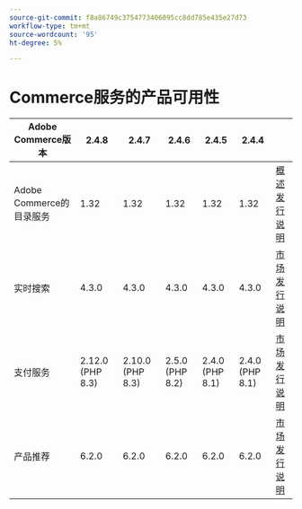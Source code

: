 ```yaml
---
source-git-commit: f8a86749c3754773406095cc8dd785e435e27d73
workflow-type: tm+mt
source-wordcount: '95'
ht-degree: 5%

---
```

# Commerce服务的产品可用性


<table style="table-layout:auto">
  <thead>
    <tr>
      <th>Adobe Commerce版本</th>
      <th>2.4.8</th>
      <th>2.4.7</th>
      <th>2.4.6</th>
      <th>2.4.5</th>
      <th>2.4.4</th>
      <th></th>
    </tr>
  </thead>
  <tbody>
      <tr>
          <td>Adobe Commerce的目录服务</td>
          <td>1.32</td>
          <td>1.32</td>
          <td>1.32</td>
          <td>1.32</td>
          <td>1.32</td>
          <td>
              <a href="https://experienceleague.adobe.com/en/docs/commerce/catalog-service/guide-overview">概述</a><br/>
              <a href="https://experienceleague.adobe.com/en/docs/commerce/catalog-service/release-notes">发行说明</a><br/>
          </td>
      </tr>
      <tr>
          <td>实时搜索</td>
          <td>4.3.0</td>
          <td>4.3.0</td>
          <td>4.3.0</td>
          <td>4.3.0</td>
          <td>4.3.0</td>
          <td>
              <a href="https://commercemarketplace.adobe.com/magento-live-search.html">市场</a><br/>
              <a href="https://experienceleague.adobe.com/en/docs/commerce/live-search/release-notes">发行说明</a><br/>
          </td>
      </tr>
      <tr>
          <td>支付服务</td>
          <td>2.12.0 (PHP 8.3)</td>
          <td>2.10.0 (PHP 8.3)</td>
          <td>2.5.0 (PHP 8.2)</td>
          <td>2.4.0 (PHP 8.1)</td>
          <td>2.4.0 (PHP 8.1)</td>
          <td>
              <a href="https://commercemarketplace.adobe.com/magento-payment-services.html">市场</a><br/>
              <a href="https://experienceleague.adobe.com/en/docs/commerce/payment-services/release-notes">发行说明</a><br/>
          </td>
      </tr>
      <tr>
          <td>产品推荐</td>
          <td>6.2.0</td>
          <td>6.2.0</td>
          <td>6.2.0</td>
          <td>6.2.0</td>
          <td>6.2.0</td>
          <td>
              <a href="https://commercemarketplace.adobe.com/magento-product-recommendations.html">市场</a><br/>
              <a href="https://experienceleague.adobe.com/en/docs/commerce/product-recommendations/release-notes">发行说明</a><br/>
          </td>
      </tr>
  </tbody>
</table>

